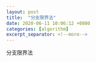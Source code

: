 ```yaml
---
layout: post
title:  "分支限界法"
date: 2020-06-11 10:06:12 +0800
categories: [algorithm]
excerpt_separator: <!--more-->
---
```

分支限界法
<!--more-->
